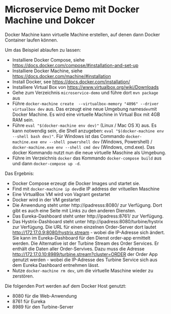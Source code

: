 Microservice Demo mit Docker Machine und Dokcer 
============================

Docker Machine kann virtuelle Machine erstellen, auf denen dann Docker
Container laufen können.

Um das Beispiel ablaufen zu lassen:

- Installiere Docker Compose, siehe
https://docs.docker.com/compose/#installation-and-set-up
- Installiere Docker Machine, siehe
https://docs.docker.com/machine/#installation
- Install Docker, see https://docs.docker.com/installation/
- Installiere Virtual Box von https://www.virtualbox.org/wiki/Downloads
- Gehe zum Verzeichnis `microservice-demo`  und führe dort `mvn package` aus
- Führe `docker-machine create  --virtualbox-memory "4096" --driver
  virtualbox dev` aus. Das erzeugt eine neue Umgebung names`dev`mit Docker
  Machine. Es wird eine virtuelle Machine in Virtual Box mit 4GB RAM sein.
- Führe `eval "$(docker-machine env dev)"` (Linux / Mac OS X) aus. Es
  kann notwendig sein, die Shell anzugeben: 
       `eval "$(docker-machine env --shell bash dev)"`. Für Windows
       ist das Commando
    `docker-machine.exe env --shell powershell dev` (Windows,
    Powershell) /  `docker-machine.exe env --shell cmd dev` (Windows,
    cmd.exe). Das docker Kommando nutzt nun die neue virtuelle Maschine als Umgebung.
 - Führe im Verzeichnis `docker` das Kommando `docker-compose
   build` aus und dann `docker-compose up -d`. 

Das Ergebnis:

- Docker Compose erzeugt die Docker Images und startet sie.
- Find mit `docker-machine ip dev`die IP address der vrituellen Maschine
- Eine VirtualBox VM wird von Vagrant gestartet
- Docker wird in der VM gestartet
- Die Anwendung steht unter http://ipadresss:8080/ zur
  Verfügung. Dort gibt es auch eine Seite mit Links zu den anderen
  Diensten.
- Das Eureka-Dashboard steht unter http://ipadress:8761/ zur Verfügung.
- Das Hystrix-Dashboard steht unter http://ipadress:8080/turbine/hystrix zur
  Verfügung. Die URL für einen einzelnen Order-Server dort lautet
  http://172.17.0.9:8080/hystrix.stream - wobei die IP-Adresse sich
  ändert. Sie kann im Eureka-Dashboard für den Dienst order-app
  ermittelt werden. Die Alternative ist der Turbine Stream des Order
  Services. Er enthält die Daten aller Order-Servives. Dazu muss die Adresse
  http://172.17.0.10:8989/turbine.stream?cluster=ORDER der Order App genutzt werden -
  wobei die IP-Adresse des Turbine Service sich aus dem Eureka Dashboard
  entnehmen lässt.
- Nutze `docker-machine rm dev`, um die virtuelle Maschine wieder zu zerstören.


Die folgenden Port werden auf  dem Docker Host genutzt:

- 8080 für die Web-Anwendung
- 8761 für Eureka
- 8989 für den Turbine-Server

